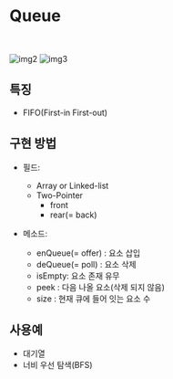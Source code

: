 # Queue

<br/>

![img2](https://wayhome25.github.io/assets/post-img/cs/queue1.jpg)
![img3](https://wayhome25.github.io/assets/post-img/cs/queue2.jpg)

## 특징

- FIFO(First-in First-out)

## 구현 방법

- 필드:
    - Array or Linked-list
    - Two-Pointer
        - front
        - rear(= back)

- 메소드:
    - enQueue(= offer) : 요소 삽입
    - deQueue(= poll) : 요소 삭제
    - isEmpty: 요소 존재 유무
    - peek : 다음 나올 요소(삭제 되지 않음)
    - size : 현재 큐에 들어 잇는 요소 수

## 사용예

- 대기열
- 너비 우선 탐색(BFS)


